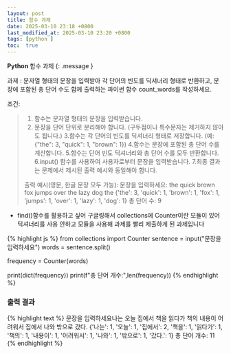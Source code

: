 ```yaml
---
layout: post
title: 함수 과제
date: 2025-03-10 23:18 +0800
last_modified_at: 2025-03-10 23:20 +0800
tags: [python ]
toc:  true
---
```

**Python** 함수 과제
{: .message }

과제 : 
문자열 형태의 문장을 입력받아 각 단어의 빈도를 딕셔너리 형태로 반환하고, 문장에 포함된 총 단어 수도 함께 출력하는 파이썬 함수 count_words를 작성하세요.

조건:
> 1. 함수는 문자열 형태의 문장을 입력받습니다.
> 2. 문장을 단어 단위로 분리해야 합니다. (구두점이나 특수문자는 제거하지 않아도 됩니다.)
> 3.함수는 각 단어의 빈도를 딕셔너리 형태로 저장합니다. (예: {"the": 3, "quick": 1, "brown": 1})
> 4.함수는 문장에 포함된 총 단어 수를 계산합니다.
> 5.함수는 단어 빈도 딕셔너리와 총 단어 수를 모두 반환합니다.
> 6.input() 함수를 사용하여 사용자로부터 문장을 입력받습니다.
> 7.최종 결과는 문제에서 제시된 출력 예시와 동일해야 합니다.
> 
> 출력 예시(영문, 한글 문장 모두 가능):
> 문장을 입력하세요: the quick brown fox jumps over the lazy dog the 
> {'the': 3, 'quick': 1, 'brown': 1, 'fox': 1, 'jumps': 1, 'over': 1, 'lazy': 1, 'dog': 1} 
> 총 단어 수: 9

 - find()함수를 활용하고 싶어 구글링해서 collections에 Counter이란 모듈이 있어 딕셔너리를 사용 안하고 모듈을 사용해 과제를 빨리 제출하게 된 과제입니다

{% highlight js %}
from collections import Counter
sentence = input("문장을 입력하세요")
words = sentence.split()

frequency = Counter(words)

print(dict(frequency))
print(f"총 단어 개수:",len(frequency))
{% endhighlight %}

### 출력 결과
{% highlight text %}
문장을 입력하세요나는 오늘 집에서 책을 읽다가 책의 내용이 어려워서 집에서 나와 밖으로 갔다.
{'나는': 1, '오늘': 1, '집에서': 2, '책을': 1, '읽다가': 1, '책의': 1, '내용이': 1, '어려워서': 1, '나와': 1, '밖으로': 1, '갔다.': 1}
총 단어 개수: 11
{% endhighlight %}

